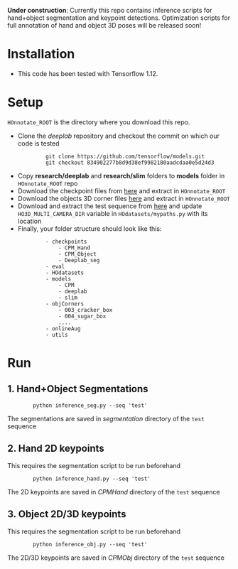 **Under construction**: Currently this repo contains inference scripts for hand+object
segmentation and keypoint detections. Optimization scripts for full annotation of hand and 
object 3D poses will be released soon!

# Installation
- This code has been tested with Tensorflow 1.12.

# Setup
`HOnnotate_ROOT` is the directory where you download this repo.
- Clone the *deeplab* repository and checkout the commit on which our code is tested
```
            git clone https://github.com/tensorflow/models.git
            git checkout 834902277b8d9d38ef9982180aadcdaa0e5d24d3
```
- Copy **research/deeplab** and **research/slim** folders to **models** folder in ``HOnnotate_ROOT`` repo
- Download the checkpoint files from [here](https://files.icg.tugraz.at/f/f23053e075a140ca8756/?dl=1) and extract in ``HOnnotate_ROOT``
- Download the objects 3D corner files [here](https://files.icg.tugraz.at/f/b400540c6c81425e8978/?dl=1) and extract in `HOnnotate_ROOT` 
- Download and extract the test sequence from [here]() and update `HO3D_MULTI_CAMERA_DIR` variable in `HOdatasets/mypaths.py` with its location
- Finally, your folder structure should look like this:
```
            - checkpoints
                - CPM_Hand
                - CPM_Object
                - Deeplab_seg
            - eval
            - HOdatasets
            - models
                - CPM
                - deeplab
                - slim
            - objCorners
                - 003_cracker_box
                - 004_sugar_box
                ....
            - onlineAug
            - utils
```

# Run
## 1. Hand+Object Segmentations
```
        python inference_seg.py --seq 'test'
```
The segmentations are saved in *segmentation* directory of the `test` sequence

## 2. Hand 2D keypoints
This requires the segmentation script to be run beforehand
```.env
        python inference_hand.py --seq 'test'
```
The 2D keypoints are saved in *CPMHand* directory of the `test` sequence

## 3. Object 2D/3D keypoints
This requires the segmentation script to be run beforehand
```.env
        python inference_obj.py --seq 'test'
```
The 2D/3D keypoints are saved in *CPMObj* directory of the `test` sequence
